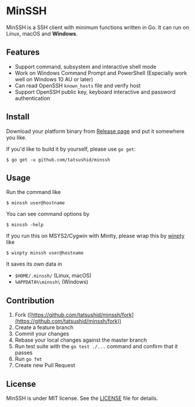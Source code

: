 MinSSH
======

MinSSH is a SSH client with minimum functions written in Go. It can run on
Linux, macOS and __Windows__.

## Features

- Support command, subsystem and interactive shell mode
- Work on Windows Command Prompt and PowerShell (Especially work well on
  Windows 10 AU or later)
- Can read OpenSSH `known_hosts` file and verify host
- Support OpenSSH public key, keyboard interactive and password authentication

## Install

Download your platform binary from
[Release page](https://github.com/tatsushid/minssh/releases) and put it
somewhere you like.

If you'd like to build it by yourself, please use `go get`:

```shellsession
$ go get -u github.com/tatsushid/minssh
```

## Usage

Run the command like

```shellsession
$ minssh user@hostname
```

You can see command options by

```shellsession
$ minssh -help
```

If you run this on MSYS2/Cygwin with Mintty, please wrap this by
[winpty](https://github.com/rprichard/winpty) like

```shellsession
$ winpty minssh user@hostname
```

It saves its own data in

- `$HOME/.minssh/` (Linux, macOS)
- `%APPDATA%\minssh\` (Windows)

## Contribution

1. Fork ([https://github.com/tatsushid/minssh/fork](https://github.com/tatsushid/minssh/fork))
2. Create a feature branch
3. Commit your changes
4. Rebase your local changes against the master branch
5. Run test suite with the `go test ./...` command and confirm that it passes
6. Run `go fmt`
7. Create new Pull Request

## License

MinSSH is under MIT license. See the [LICENSE](./LICENSE) file for details.
